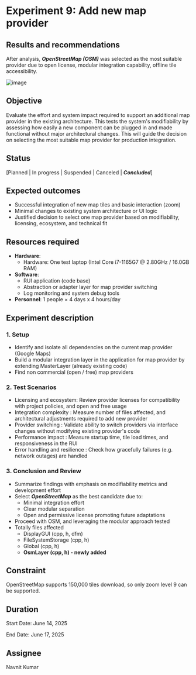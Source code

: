 # Experiment 9: Add new map provider

## Results and recommendations

After analysis, ***OpenStreetMap (OSM)*** was selected as the most suitable provider due to open license, modular integration capability, offline tile accessibility.

![image](https://github.com/user-attachments/assets/83ce49fc-598f-41d3-aada-144c99b5ed5b)

## Objective

Evaluate the effort and system impact required to support an additional map provider in the existing architecture. This tests the system's modifiability by assessing how easily a new component can be plugged in and made functional without major architectural changes. This will guide the decision on selecting the most suitable map provider for production integration.



## Status

\[Planned | In progress | Suspended | Canceled | ***Concluded***]



## Expected outcomes

- Successful integration of new map tiles and basic interaction (zoom)
- Minimal changes to existing system architecture or UI logic
- Justified decision to select one map provider based on modifiability, licensing, ecosystem, and technical fit

## Resources required

* **Hardware**:
  * Hardware: One test laptop (Intel Core i7-1165G7 @ 2.80GHz / 16.0GB RAM)
* **Software**:
  * RUI application (code base)
  * Abstraction or adapter layer for map provider switching
  * Log monitoring and system debug tools
* **Personnel**: 1 people × 4 days x 4 hours/day

## Experiment description

### 1. Setup

- Identify and isolate all dependencies on the current map provider (Google Maps)
- Build a modular integration layer in the application for map provider by extending MasterLayer (already existing code)
- Find non commercial (open / free) map providers

### 2. Test Scenarios

- Licensing and ecosystem: Review provider licenses for compatibility with project policies, and open and free usage
- Integration complexity : Measure number of files affected, and architectural adjustments required to add new provider
- Provider switching : Validate ability to switch providers via interface changes without modifying existing provider's code
- Performance impact : Measure startup time, tile load times, and responsiveness in the RUI
- Error handling and resilience : Check how gracefully failures (e.g. network outages) are handled



### 3. Conclusion and Review

- Summarize findings with emphasis on modifiability metrics and development effort
- Select ***OpenStreetMap*** as the best candidate due to:
  - Minimal integration effort
  - Clear modular separation
  - Open and permissive license promoting future adaptations
- Proceed with OSM, and leveraging the modular approach tested
- Totally files affected
  - DisplayGUI (cpp, h, dfm)
  - FileSystemStorage (cpp, h)
  - Global (cpp, h)
  - **OsmLayer (cpp, h) - newly added**




## Constraint

OpenStreetMap supports 150,000 tiles download, so only zoom level 9 can be supported.



## Duration

Start Date: June 14, 2025

End Date: June 17, 2025

## Assignee

Navnit Kumar
